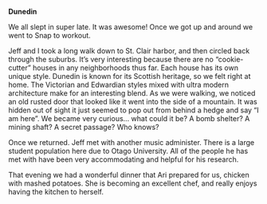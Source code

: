 **Dunedin**

We all slept in super late. It was awesome! Once we got up and
around we went to Snap to workout.

Jeff and I took a long walk down to St. Clair harbor, and then circled
back through the suburbs. It’s very interesting because there are no
“cookie-cutter” houses in any neighborhoods thus far. Each house
has its own unique style. Dunedin is known for its Scottish heritage, so
we felt right at home. The Victorian and Edwardian styles mixed with
ultra modern architecture make for an interesting blend. As we were
walking, we noticed an old rusted door that looked like it went into
the side of a mountain. It was hidden out of sight it just seemed to
pop out from behind a hedge and say “I am here”. We became very
curious… what could it be? A bomb shelter? A mining shaft? A secret
passage? Who knows?

Once we returned. Jeff met with another music administer. There is a
large student population here due to Otago University. All of the
people he has met with have been very accommodating and helpful
for his research. 

That evening we had a wonderful dinner that Ari prepared for us,
chicken with mashed potatoes. She is becoming an excellent chef,
and really enjoys having the kitchen to herself.